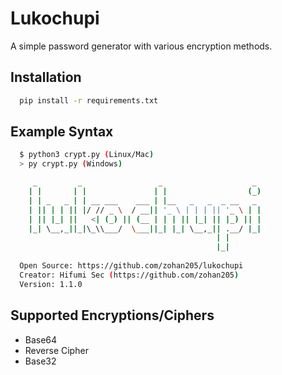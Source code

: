 
# Lukochupi

A simple password generator with various encryption methods.





## Installation


```bash
  pip install -r requirements.txt
```

## Example Syntax

```bash
  $ python3 crypt.py (Linux/Mac)
  > py crypt.py (Windows)

     _         _                 _                    _
    | |       | |               | |                  (_)
    | | _   _ | | __ ___    ___ | |__   _   _  _ __   _
    | || | | || |/ // _ \  / __|| '_ \ | | | || '_ \ | |
    | || |_| ||   <| (_) || (__ | | | || |_| || |_) || |
    |_| \__,_||_|\_\\___/  \___||_| |_| \__,_|| .__/ |_|
                                              | |
                                              |_|
  
  Open Source: https://github.com/zohan205/lukochupi
  Creator: Hifumi Sec (https://github.com/zohan205)
  Version: 1.1.0
```


  
## Supported Encryptions/Ciphers

- Base64
- Reverse Cipher
- Base32

  
